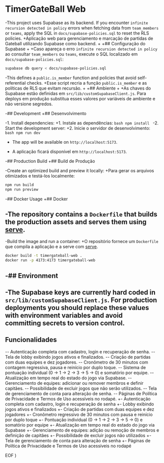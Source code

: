 
 # TimerGateBall Web
 
-This project uses Supabase as its backend. If you encounter `infinite recursion detected in policy` errors when fetching data from `team_members` or `teams`, apply the SQL in `docs/supabase-policies.sql` to reset the RLS policies.
+Aplicação web para gerenciamento e marcação de partidas de Gateball utilizando Supabase como backend.
+
+## Configuração do Supabase
+
+Caso apareça o erro `infinite recursion detected in policy` ao consultar `team_members` ou `teams`, execute o SQL localizado em `docs/supabase-policies.sql`:
 
 ```bash
 supabase db query < docs/supabase-policies.sql
 ```
 
-This defines a `public.is_member` function and policies that avoid self-referential checks.
+Esse script recria a função `public.is_member` e as políticas de RLS que evitam recursão.
+
+## Ambiente
+
+As chaves do Supabase estão definidas em `src/lib/customSupabaseClient.js`. Para deploys em produção substitua esses valores por variáveis de ambiente e não versione segredos.
 
-## Development
+## Desenvolvimento
 
-1. Install dependencies:
+1. Instale as dependências:
    ```bash
    npm install
    ```
-2. Start the development server:
+2. Inicie o servidor de desenvolvimento:
    ```bash
    npm run dev
    ```
-   The app will be available on `http://localhost:5173`.
+   A aplicação ficará disponível em `http://localhost:5173`.
 
-## Production Build
+## Build de Produção
 
-Create an optimized build and preview it locally:
+Para gerar os arquivos otimizados e testá-los localmente:
 
 ```bash
 npm run build
 npm run preview
 ```
 
-## Docker Usage
+## Docker
 
-The repository contains a `Dockerfile` that builds the production assets and serves them using [serve](https://www.npmjs.com/package/serve).
-
-Build the image and run a container:
+O repositório fornece um `Dockerfile` que compila a aplicação e a serve com [serve](https://www.npmjs.com/package/serve).
 
 ```bash
 docker build -t timergateball-web .
 docker run -p 4173:4173 timergateball-web
 ```
 
-## Environment
-
-The Supabase keys are currently hard coded in `src/lib/customSupabaseClient.js`. For production deployments you should replace these values with environment variables and avoid committing secrets to version control.
-
 ## Funcionalidades
 
-- Autenticação completa com cadastro, login e recuperação de senha.
-- Tela de lobby exibindo jogos ativos e finalizados.
-- Criação de partidas com duas equipes e dez jogadores.
-- Cronômetro de 30 minutos com contagem regressiva, pausa e reinício por duplo toque.
-- Sistema de pontuação individual (0 → 1 → 2 → 3 → 5 → 0) e somatório por equipe.
-- Atualização em tempo real do estado do jogo via Supabase.
-- Gerenciamento de equipes: adicionar ou remover membros e definir capitães.
-- Possibilidade de excluir jogos que não serão utilizados.
-- Tela de gerenciamento de conta para alteração de senha.
-- Páginas de Política de Privacidade e Termos de Uso acessíveis no rodapé.
+- Autenticação completa com cadastro, login e recuperação de senha
+- Lobby exibindo jogos ativos e finalizados
+- Criação de partidas com duas equipes e dez jogadores
+- Cronômetro regressivo de 30 minutos com pausa e reinício por duplo toque
+- Pontuação individual (0 → 1 → 2 → 3 → 5 → 0) e somatório por equipe
+- Atualização em tempo real do estado do jogo via Supabase
+- Gerenciamento de equipes: adição ou remoção de membros e definição de capitães
+- Possibilidade de excluir jogos não utilizados
+- Tela de gerenciamento de conta para alteração de senha
+- Páginas de Política de Privacidade e Termos de Uso acessíveis no rodapé
 
EOF
)
